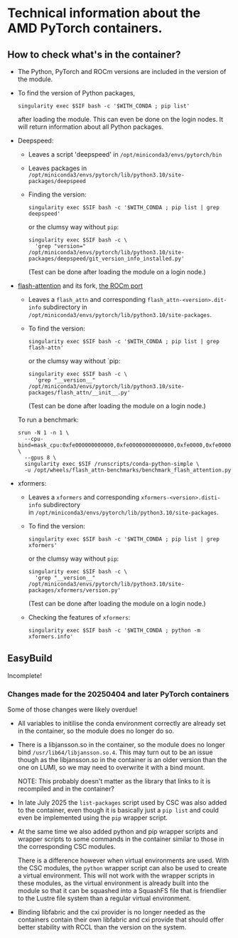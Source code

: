 # Technical information about the AMD PyTorch containers.

## How to check what's in the container?

-   The Python, PyTorch and ROCm versions are included in the version of the module.

-   To find the version of Python packages,

    ```
    singularity exec $SIF bash -c '$WITH_CONDA ; pip list'
    ```
    
    after loading the module. This can even be done on the login nodes.
    It will return information about all Python packages.

-   Deepspeed: 

    -   Leaves a script 'deepspeed' in `/opt/miniconda3/envs/pytorch/bin`
    
    -   Leaves packages in `/opt/miniconda3/envs/pytorch/lib/python3.10/site-packages/deepspeed`
    
    -   Finding the version:
    
        ```
        singularity exec $SIF bash -c '$WITH_CONDA ; pip list | grep deepspeed'
        ```
    
        or the clumsy way without `pip`: 
    
        ```
        singularity exec $SIF bash -c \
          'grep "version=" /opt/miniconda3/envs/pytorch/lib/python3.10/site-packages/deepspeed/git_version_info_installed.py'
        ```
        
        (Test can be done after loading the module on a login node.)

-   [flash-attention](https://github.com/Dao-AILab/flash-attention)
    and its fork, [the ROCm port](https://github.com/ROCm/flash-attention)
    
    -   Leaves a `flash_attn` and corresponding `flash_attn-<version>.dit-info` subdirectory 
        in `/opt/miniconda3/envs/pytorch/lib/python3.10/site-packages`.

    -   To find the version:
    
        ```
        singularity exec $SIF bash -c '$WITH_CONDA ; pip list | grep flash-attn'
        ```
    
        or the clumsy way without `pip:
    
        ```
        singularity exec $SIF bash -c \
          'grep "__version__" /opt/miniconda3/envs/pytorch/lib/python3.10/site-packages/flash_attn/__init__.py'
        ```
        
        (Test can be done after loading the module on a login node.)
    
    To run a benchmark:

    ```
    srun -N 1 -n 1 \
      --cpu-bind=mask_cpu:0xfe000000000000,0xfe00000000000000,0xfe0000,0xfe000000,0xfe,0xfe00,0xfe00000000,0xfe0000000000 \
      --gpus 8 \
      singularity exec $SIF /runscripts/conda-python-simple \
      -u /opt/wheels/flash_attn-benchmarks/benchmark_flash_attention.py
    ```

-   xformers:

    -   Leaves a `xformers` and corresponding `xformers-<version>.disti-info` subdirectory    
        in `/opt/miniconda3/envs/pytorch/lib/python3.10/site-packages`.
    
    -   To find the version:
    
        ```
        singularity exec $SIF bash -c '$WITH_CONDA ; pip list | grep xformers'
        ```
    
        or the clumsy way without `pip`:
    
        ```
        singularity exec $SIF bash -c \
          'grep "__version__" /opt/miniconda3/envs/pytorch/lib/python3.10/site-packages/xformers/version.py'
        ```
        
        (Test can be done after loading the module on a login node.)
        
    -   Checking the features of `xformers`: 
    
        ```
        singularity exec $SIF bash -c '$WITH_CONDA ; python -m xformers.info'
        ```
        
## EasyBuild

Incomplete!

### Changes made for the 20250404 and later PyTorch containers

Some of those changes were likely overdue!

-   All variables to initilise the conda environment correctly are already set in the 
    container, so the module does no longer do so.
    
-   There is a libjansson.so in the container, so the module does no longer bind 
    `/usr/lib64/libjansson.so.4`. This may turn out to be an issue though as the 
    libjansson.so in the container is an older version than the one on LUMI, so we
    may need to overwrite it with a bind mount.
    
    NOTE: This probably doesn't matter as the library that links to it is recompiled
    and in the container?
    
-   In late July 2025 the `list-packages` script used by CSC was also added to the
    container, even though it is basically just a `pip list` and could even be implemented
    using the `pip` wrapper script.
    
-   At the same time we also added python and pip wrapper scripts and wrapper scripts 
    to some commands in the container similar to those in the corresponding CSC modules.
    
    There is a difference however when virtual environments are used. With the CSC modules,
    the `python` wrapper script can also be used to create a virtual environment. This 
    will not work with the wrapper scripts in these modules, as the virtual environment
    is already built into the module so that it can be squashed into a SquashFS file 
    that is friendlier to the Lustre file system than a regular virtual environment.

-   Binding libfabric and the cxi provider is no longer needed as the containers contain
    their own libfabric and cxi provide that should offer better stability with RCCL
    than the version on the system.




